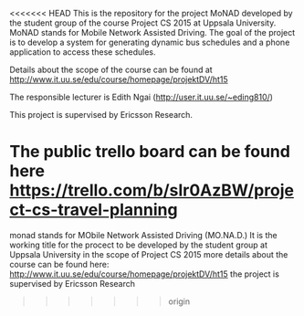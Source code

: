 <<<<<<< HEAD
This is the repository for the project MoNAD developed by the student group of the course Project CS 2015 at Uppsala University. MoNAD stands for Mobile Network Assisted Driving. The goal of the project is to develop a system for generating dynamic bus schedules and a phone application to access these schedules.

Details about the scope of the course can be found at http://www.it.uu.se/edu/course/homepage/projektDV/ht15

The responsible lecturer is Edith Ngai (http://user.it.uu.se/~eding810/)

This project is supervised by Ericsson Research. 

The public trello board can be found here https://trello.com/b/sIr0AzBW/project-cs-travel-planning
=======
monad stands for MObile Network Assisted Driving (MO.NA.D.)
It is the working title for the procect to be developed by the student group at Uppsala University in the scope of Project CS 2015
more details about the course can be found here: http://www.it.uu.se/edu/course/homepage/projektDV/ht15
the project is supervised by Ericsson Research
>>>>>>> origin

